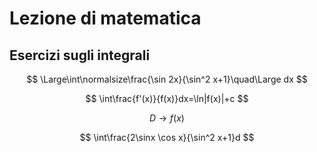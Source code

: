 # Lezione di matematica
## Esercizi sugli integrali
$$
\Large\int\normalsize\frac{\sin 2x}{\sin^2 x+1}\quad\Large dx
$$

$$
\int\frac{f'(x)}{f(x)}dx=\ln|f(x)|+c
$$


$$
D\to f(x)
$$


$$
\int\frac{2\sinx \cos x}{\sin^2 x+1}d
$$
<!--stackedit_data:
eyJoaXN0b3J5IjpbNTU3MTEyNjI3XX0=
-->
